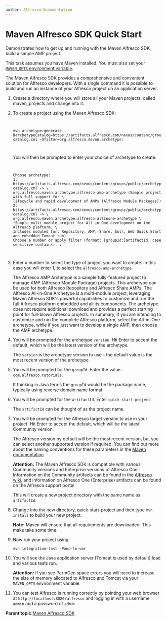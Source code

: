 ```yaml
---
author: Alfresco Documentation
---
```


# Maven Alfresco SDK Quick Start

Demonstrates how to get up and running with the Maven Alfresco SDK, build a simple AMP project.

This task assumes you have Maven installed. You must also set your [`MAVEN_OPTS` environment variable](dev-extensions-maven-sdk-maven-opts.md).

The Maven Alfresco SDK provides a comprehensive and convenient solution for Alfresco developers. With a single command it is possible to build and run an instance of your Alfresco project on an application server.

1.  Create a directory where you will store all your Maven projects, called maven\_projects and change into it.

2.  To create a project using the Maven Alfresco SDK:

    ```
    
            
    mvn archetype:generate -DarchetypeCatalog=https://artifacts.alfresco.com/nexus/content/groups/public/archetype-catalog.xml -Dfilter=org.alfresco.maven.archetype:
    
          
    ```

    You will then be prompted to enter your choice of archetype to create:

    ```
    
            
    ﻿﻿Choose archetype:
    1: https://artifacts.alfresco.com/nexus/content/groups/public/archetype-catalog.xml -> \
    org.alfresco.maven.archetype:alfresco-amp-archetype (Sample project with full support for \
    lifecycle and rapid development of AMPs (Alfresco Module Packages))
    2: https://artifacts.alfresco.com/nexus/content/groups/public/archetype-catalog.xml -> \
    org.alfresco.maven.archetype:alfresco-allinone-archetype \
    (Sample multi-module project for All-in-One development on the Alfresco plaftorm. \ 
    Includes modules for: Repository, AMP, Share, Solr, Web Quick Start and embedded Tomcat run)
    Choose a number or apply filter (format: [groupId:]artifactId, case sensitive contains): :
    
          
    ```

3.  Enter a number to select the type of project you want to create. In this case you will enter 1, to select the `alfresco-amp-archetype`.

    The Alfresco AMP Archetype is a sample fully-featured project to manage AMP \(Alfresco Module Package\) projects. This archetype can be used for both Alfresco Repository and Alfresco Share AMPs. The Alfresco All-in-One Archetype is a multi-module project, leveraging Maven Alfresco SDK's powerful capabilities to customize and run the full Alfresco platform embedded and all its components. The archetype does not require additional download and provides a perfect starting point for full-blown Alfresco projects. In summary, if you are intending to customize and run the complete Alfresco platform, select the All-in-One archetype, while if you just want to develop a single AMP, then choose the AMP archetype.

4.  You will be prompted for the archetype `version`. Hit Enter to accept the default, which will be the latest version of the archetype.

    The `version` is the archetype version to use - the default value is the most recent version of the archetype.

5.  You will be prompted for the `groupId`. Enter the value: `com.alfresco.tutorials`.

    If thinking in Java terms the `groupId` would be the package name, typically using reverse domain name format.

6.  You will be prompted for the `artifactId`. Enter `quick-start-project`.

    The `artifactId` can be thought of as the project name.

7.  You will be prompted for the Alfresco target version to use in your project. Hit Enter to accept the default, which will be the latest Community version.

    The Alfresco version by default will be the most recent version, but you can select another supported version if required. You can find out more about the naming conventions for these parameters in the [Maven documentation](http://maven.apache.org/guides/mini/guide-naming-conventions.html).

    **Attention:** The Maven Alfresco SDK is compatible with various Community versions and Enterprise versions of Alfresco One. Information on the Community artifacts can be found in the [Alfresco wiki](https://wiki.alfresco.com/wiki/Alfresco_Artifacts_Repository), and information on Alfresco One \(Enterprise\) artifacts can be found on the Alfresco support portal.

    This will create a new project directory with the same name as `artifactId`.

8.  Change into the new directory, quick-start-project and then type `mvn install` to build your new project.

    **Note:** Maven will ensure that all requirements are downloaded. This make take some time.

9.  Now run your project using:

    ```
    mvn integration-test -Pamp-to-war
    ```

10. You will see the Java application server \(Tomcat is used by default\) load and various tests run.

    **Attention:** If you see PermGen space errors you will need to increase the size of memory allocated to Alfresco and Tomcat via your `MAVEN_OPTS` environment variable.

11. You can test Alfresco is running correctly by pointing your web browser at `http://localhost:8080/alfresco` and logging in with a username `admin` and a password of `admin`.


**Parent topic:**[Maven Alfresco SDK](../concepts/dev-extensions-maven-sdk-intro.md)

